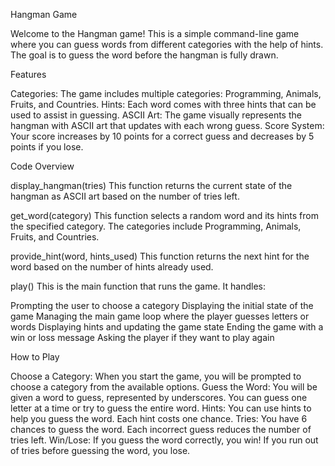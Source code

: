 Hangman Game

Welcome to the Hangman game! This is a simple command-line game where you can guess words from different categories with the help of hints. The goal is to guess the word before the hangman is fully drawn.

Features

Categories: The game includes multiple categories: Programming, Animals, Fruits, and Countries.
Hints: Each word comes with three hints that can be used to assist in guessing.
ASCII Art: The game visually represents the hangman with ASCII art that updates with each wrong guess.
Score System: Your score increases by 10 points for a correct guess and decreases by 5 points if you lose.

Code Overview

display_hangman(tries)
This function returns the current state of the hangman as ASCII art based on the number of tries left.

get_word(category)
This function selects a random word and its hints from the specified category. The categories include Programming, Animals, Fruits, and Countries.

provide_hint(word, hints_used)
This function returns the next hint for the word based on the number of hints already used.

play()
This is the main function that runs the game. It handles:

Prompting the user to choose a category
Displaying the initial state of the game
Managing the main game loop where the player guesses letters or words
Displaying hints and updating the game state
Ending the game with a win or loss message
Asking the player if they want to play again

How to Play

Choose a Category: When you start the game, you will be prompted to choose a category from the available options.
Guess the Word: You will be given a word to guess, represented by underscores. You can guess one letter at a time or try to guess the entire word.
Hints: You can use hints to help you guess the word. Each hint costs one chance.
Tries: You have 6 chances to guess the word. Each incorrect guess reduces the number of tries left.
Win/Lose: If you guess the word correctly, you win! If you run out of tries before guessing the word, you lose.
